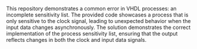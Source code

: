 This repository demonstrates a common error in VHDL processes: an incomplete sensitivity list.  The provided code showcases a process that is only sensitive to the clock signal, leading to unexpected behavior when the input data changes asynchronously. The solution demonstrates the correct implementation of the process sensitivity list, ensuring that the output reflects changes in both the clock and input data signals.